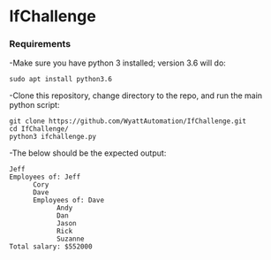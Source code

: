 # IfChallenge

### Requirements
-Make sure you have python 3 installed; version 3.6 will do:
```
sudo apt install python3.6
```

-Clone this repository, change directory to the repo, and run the main python script:
```
git clone https://github.com/WyattAutomation/IfChallenge.git
cd IfChallenge/
python3 ifchallenge.py
```

-The below should be the expected output:
```
Jeff
Employees of: Jeff
      Cory
      Dave
      Employees of: Dave
            Andy
            Dan
            Jason
            Rick
            Suzanne
Total salary: $552000

```

